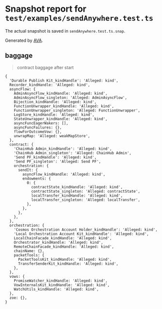 # Snapshot report for `test/examples/sendAnywhere.test.ts`

The actual snapshot is saved in `sendAnywhere.test.ts.snap`.

Generated by [AVA](https://avajs.dev).

## baggage

> contract baggage after start

    {
      'Durable Publish Kit_kindHandle': 'Alleged: kind',
      Recorder_kindHandle: 'Alleged: kind',
      asyncFlow: {
        AdminAsyncFlow_kindHandle: 'Alleged: kind',
        AdminAsyncFlow_singleton: 'Alleged: AdminAsyncFlow',
        Bijection_kindHandle: 'Alleged: kind',
        FunctionUnwrapper_kindHandle: 'Alleged: kind',
        FunctionUnwrapper_singleton: 'Alleged: FunctionUnwrapper',
        LogStore_kindHandle: 'Alleged: kind',
        StateUnwrapper_kindHandle: 'Alleged: kind',
        asyncFuncEagerWakers: [],
        asyncFuncFailures: {},
        flowForOutcomeVow: {},
        unwrapMap: 'Alleged: weakMapStore',
      },
      contract: {
        'ChainHub Admin_kindHandle': 'Alleged: kind',
        'ChainHub Admin_singleton': 'Alleged: ChainHub Admin',
        'Send PF_kindHandle': 'Alleged: kind',
        'Send PF_singleton': 'Alleged: Send PF',
        orchestration: {
          sendIt: {
            asyncFlow_kindHandle: 'Alleged: kind',
            endowments: {
              0: {
                contractState_kindHandle: 'Alleged: kind',
                contractState_singleton: 'Alleged: contractState',
                localTransfer_kindHandle: 'Alleged: kind',
                localTransfer_singleton: 'Alleged: localTransfer',
              },
            },
          },
        },
      },
      orchestration: {
        'Cosmos Orchestration Account Holder_kindHandle': 'Alleged: kind',
        'Local Orchestration Account Kit_kindHandle': 'Alleged: kind',
        LocalChainFacade_kindHandle: 'Alleged: kind',
        Orchestrator_kindHandle: 'Alleged: kind',
        RemoteChainFacade_kindHandle: 'Alleged: kind',
        chainName: {},
        packetTools: {
          PacketToolsKit_kindHandle: 'Alleged: kind',
          TransferSenderKit_kindHandle: 'Alleged: kind',
        },
      },
      vows: {
        PromiseWatcher_kindHandle: 'Alleged: kind',
        VowInternalsKit_kindHandle: 'Alleged: kind',
        WatchUtils_kindHandle: 'Alleged: kind',
      },
      zoe: {},
    }
